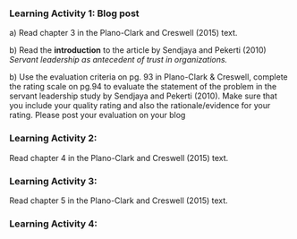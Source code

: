 ### Learning Activity 1: Blog post

a\) Read chapter 3 in the Plano-Clark and Creswell \(2015\) text.

b\) Read the **introduction** to the article by Sendjaya and Pekerti \(2010\) _Servant leadership as antecedent of trust in organizations._ 

b\) Use the evaluation criteria on pg. 93 in Plano-Clark & Creswell, complete the rating scale on pg.94 to evaluate the statement of the problem in the servant leadership study by Sendjaya and Pekerti \(2010\).  Make sure that you include your quality rating and also the rationale/evidence for your rating.  Please post your evaluation on your blog

### Learning Activity 2:

Read chapter 4 in the Plano-Clark and Creswell \(2015\) text.

### Learning Activity 3:

Read chapter 5 in the Plano-Clark and Creswell \(2015\) text.

### Learning Activity 4:



